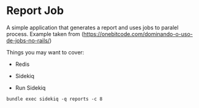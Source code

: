 # Report Job

A simple application that generates a report and uses jobs to paralel process. Example taken from (https://onebitcode.com/dominando-o-uso-de-jobs-no-rails/)

Things you may want to cover:

* Redis

* Sidekiq

* Run Sidekiq

``` 
bundle exec sidekiq -q reports -c 8
```

